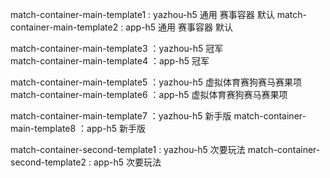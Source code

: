 



 


match-container-main-template1 :   yazhou-h5 通用 赛事容器  默认 
match-container-main-template2 :   app-h5 通用 赛事容器  默认 

match-container-main-template3 ：yazhou-h5  冠军  
match-container-main-template4 ：app-h5  冠军  

match-container-main-template5 ：yazhou-h5   虚拟体育赛狗赛马赛果项
match-container-main-template6 ：app-h5       虚拟体育赛狗赛马赛果项


match-container-main-template7 ：yazhou-h5   新手版
match-container-main-template8 ：app-h5       新手版





match-container-second-template1 :   yazhou-h5  次要玩法
match-container-second-template2 :   app-h5    次要玩法